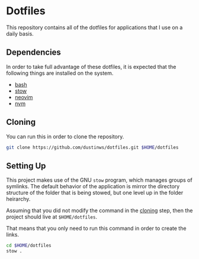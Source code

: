 # Dotfiles

This repository contains all of the dotfiles for applications that I use on a
daily basis.

## Dependencies

In order to take full advantage of these dotfiles, it is expected that the
following things are installed on the system.

- [bash](https://www.gnu.org/software/bash)
- [stow](https://www.gnu.org/software/stow)
- [neovim](https://neovim.io)
- [nvm](https://github.com/nvm-sh/nvm)

## Cloning

You can run this in order to clone the repository.

```sh
git clone https://github.com/dustinws/dotfiles.git $HOME/dotfiles
```

## Setting Up

This project makes use of the GNU `stow` program, which manages groups of
symlinks. The default behavior of the application is mirror the directory
structure of the folder that is being stowed, but one level up in the
folder heirarchy.

Assuming that you did not modify the command in the [cloning](#cloning) step,
then the project should live at `$HOME/dotfiles`.

That means that you only need to run this command in order to create the links.

```sh
cd $HOME/dotfiles
stow .
```
